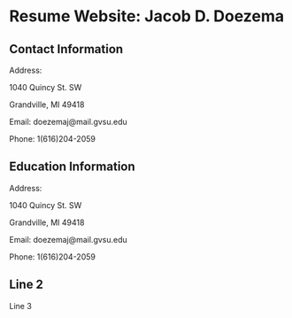 <html>
 
<body>
  <h1>Resume Website: Jacob D. Doezema</h1>
   <h2>Contact Information</h2>
    <p>Address:</p>
    <p>1040 Quincy St. SW</p>
    <p>Grandville, MI 49418</p>
    <p>Email: doezemaj@mail.gvsu.edu</p>
    <p>Phone: 1(616)204-2059</p>
  <h2>Education Information</h2>
    <p>Address:</p>
    <p>1040 Quincy St. SW</p>
    <p>Grandville, MI 49418</p>
    <p>Email: doezemaj@mail.gvsu.edu</p>
    <p>Phone: 1(616)204-2059</p>
</body> 
  
<body>
  <h2>Line 2</h2>
  <p>Line 3</p>
</body>
</html>

